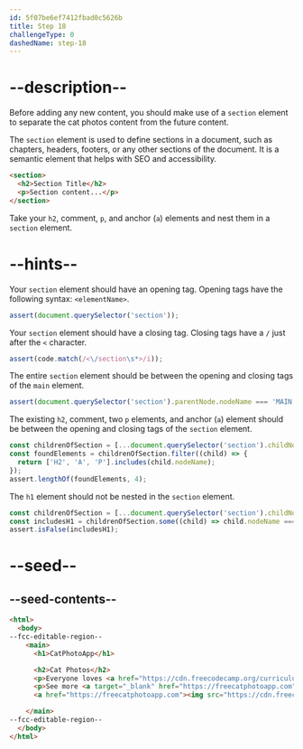 ```yaml
---
id: 5f07be6ef7412fbad0c5626b
title: Step 18
challengeType: 0
dashedName: step-18
---
```


# --description--

Before adding any new content, you should make use of a `section` element to separate the cat photos content from the future content.

The `section` element is used to define sections in a document, such as chapters, headers, footers, or any other sections of the document. It is a semantic element that helps with SEO and accessibility.

```html
<section>
  <h2>Section Title</h2>
  <p>Section content...</p>
</section>
```

Take your `h2`, comment, `p`, and anchor (`a`) elements and nest them in a `section` element.

# --hints--

Your `section` element should have an opening tag. Opening tags have the following syntax: `<elementName>`.

```js
assert(document.querySelector('section'));
```

Your `section` element should have a closing tag. Closing tags have a `/` just after the `<` character.

```js
assert(code.match(/<\/section\s*>/i));
```

The entire `section` element should be between the opening and closing tags of the `main` element.

```js
assert(document.querySelector('section').parentNode.nodeName === 'MAIN');
```

The existing `h2`, comment, two `p` elements, and anchor (`a`) element should be between the opening and closing tags of the `section` element.

```js
const childrenOfSection = [...document.querySelector('section').childNodes];
const foundElements = childrenOfSection.filter((child) => {
  return ['H2', 'A', 'P'].includes(child.nodeName);
});
assert.lengthOf(foundElements, 4);
```

The `h1` element should not be nested in the `section` element.

```js
const childrenOfSection = [...document.querySelector('section').childNodes];
const includesH1 = childrenOfSection.some((child) => child.nodeName === 'H1');
assert.isFalse(includesH1);
```

# --seed--

## --seed-contents--

```html
<html>
  <body>
--fcc-editable-region--
    <main>
      <h1>CatPhotoApp</h1>

      <h2>Cat Photos</h2>
      <p>Everyone loves <a href="https://cdn.freecodecamp.org/curriculum/cat-photo-app/running-cats.jpg">cute cats</a> online!</p>
      <p>See more <a target="_blank" href="https://freecatphotoapp.com">cat photos</a> in our gallery.</p>
      <a href="https://freecatphotoapp.com"><img src="https://cdn.freecodecamp.org/curriculum/cat-photo-app/relaxing-cat.jpg" alt="A cute orange cat lying on its back."></a>

    </main>
--fcc-editable-region--
  </body>
</html>
```

